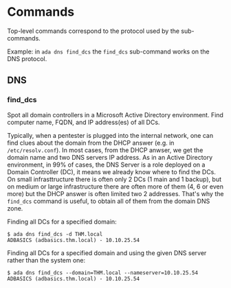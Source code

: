 # Commands

Top-level commands correspond to the protocol used by the sub-commands.

Example: in `ada dns find_dcs` the `find_dcs` sub-command works on the DNS protocol.

## DNS

### find_dcs

Spot all domain controllers in a Microsoft Active Directory environment. Find computer name, FQDN, and IP address(es) of all DCs.

Typically, when a pentester is plugged into the internal network, one can find clues about the domain from the DHCP answer (e.g. in `/etc/resolv.conf`). In most cases, from the DHCP anwser, we get the domain name and two DNS servers IP address. As in an Active Directory environment, in 99% of cases, the DNS Server is a role deployed on a Domain Controller (DC), it means we already know where to find the DCs. On small infrasttructure there is often only 2 DCs (1 main and 1 backup), but on medium or large infrastructure there are often more of them (4, 6 or even more) but the DHCP answer is often limited two 2 addresses. That's why the `find_dcs` command is useful, to obtain all of them from the domain DNS zone.

Finding all DCs for a specified domain:

```plaintext
$ ada dns find_dcs -d THM.local
ADBASICS (adbasics.thm.local) - 10.10.25.54
```

Finding all DCs for a specified domain and using the given DNS server rather than the system one:

```plaintext
$ ada dns find_dcs --domain=THM.local --nameserver=10.10.25.54
ADBASICS (adbasics.thm.local) - 10.10.25.54
```
